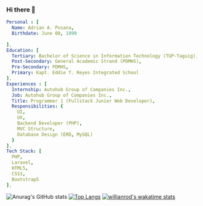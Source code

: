 ### Hi there 👋

````yaml
Personal : [
  Name: Adrian A. Pusana,
  Birthdate: June 08, 1999
  
],
Education: [
  Tertiary: Bachelor of Science in Information Technology (TUP-Taguig),
  Post-Secondary: General Academic Strand (PDMHS),
  Pre-Secondary: PDMHS,
  Primary: Kapt. Eddie T. Reyes Integrated School
],
Experiences : [
  Internship: Autohub Group of Companies Inc.,
  Job: Autohub Group of Companies Inc.,
  Title: Programmer 1 (Fullstack Junior Web Developer),
  Responsibilities: {
    UI,
    UX,
    Backend Developer (PHP),
    MVC Structure,
    Database Design (ERD, MySQL)
  }
],
Tech Stack: [
  PHP, 
  Laravel,
  HTML5,
  CSS3,
  Bootstrap5
],
````
![Anurag's GitHub stats](https://github-readme-stats.vercel.app/api?username=adrn6899&count_private=true&theme=radical&show_icons=true&include_all_commits=true&card_width=1000px)
[![Top Langs](https://github-readme-stats.vercel.app/api/top-langs/?username=adrn6899&layout=compact)](https://github.com/anuraghazra/github-readme-stats)
[![willianrod's wakatime stats](https://github-readme-stats.vercel.app/api/wakatime?username=@adrn6899&layout=compact)](https://github.com/anuraghazra/github-readme-stats)

